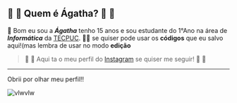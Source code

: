 :metal: :thinking: Quem é Ágatha? :thinking: :metal:
---
:wave: Bom eu sou a _**Ágatha**_ tenho  15 anos e sou estudante do 1°Ano na área de _**Informática**_ da [TECPUC](https://www.tecpuc.com.br). :ok_woman:
se quiser pode usar os **códigos** que eu salvo aqui!(mas lembra de usar no modo **edição**

> :camera_flash: :iphone: Aqui ta o meu perfil do [Instagram](https://www.instagram.com/x.energumena/) se quiser me seguir! :iphone: :camera_flash:
---
Obrii por olhar meu perfil!! 

![vlwvlw](https://user-images.githubusercontent.com/114102987/191861391-3f68f24d-980a-4ace-ace5-3cc22b5d3da3.png)
